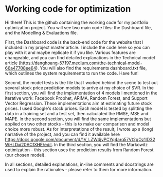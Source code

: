 # Working code for optimization

Hi there! This is the github containing the working code for my portfolio optimization project. You will see two main code files: the Dashboard file, and the Modelling & Evaluations file.

First, the Dashboard code is the back-end code for the website that I included in my project master article. I include the code here so you can play with it and maybe replicate it if you like. Various features are changeable, and you can find detailed explanations in the Technical model article (https://danghoang-57197.medium.com/the-technical-model-66a47708ee64). You will also find the requirements dashboard.txt file, which outlines the system requirements to run the code. Have fun!

Second, the model tests is the file that I worked behind the scene to test out several stock price prediction models to arrive at my choice of SVR. In the first section, you will find the implementation of 4 models I mentioned in the iterative work: Facebook Prophet, ARIMA, Random Forest, and Support Vector Regression. These implementations aim at estimating future stock prices. I used Google's stock prices. Each model is tested by splitting the data in a training set and a test set, then calculated the RMSE, MSE and MAPE. In the second section, you will find the same implementations but applied on two other stocks - this is to make our comparison and model choice more robust. As for interpretations of the result, I wrote up a (long) narrative of the project, and you can find it available here https://docs.google.com/document/d/1V_LZW4jvPCYq4arq57Vt2gOz1ID32WHLDxi20ACfXHE/edit. In the third section, you will find the Markowitz optimization - this section uses the prediction results from Random Forest (our chosen model).

In all sections, detailed explanations, in-line comments and docstrings are used to explain the rationales - please refer to them for more information.
